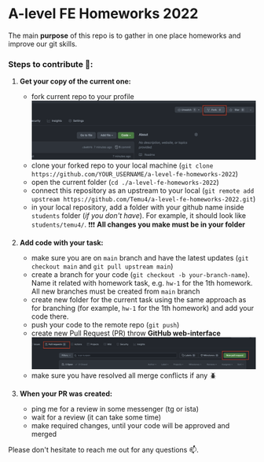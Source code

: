 # A-level FE Homeworks 2022

The main **purpose** of this repo is to gather in one place homeworks and improve our git skills.

### Steps to contribute 📄:

1. **Get your copy of the current one:**

   - fork current repo to your profile ![Fork button](https://github.com/Temu4/a-level-fe-homeworks-2022/blob/main/img/fork-repo.png)
   - clone your forked repo to your local machine (`git clone https://github.com/YOUR_USERNAME/a-level-fe-homeworks-2022`)
   - open the current folder (`cd ./a-level-fe-homeworks-2022`)
   - connect this repository as an upstream to your local (`git remote add upstream https://github.com/Temu4/a-level-fe-homeworks-2022.git`)
   - in your local repository, add a folder with your github name inside `students` folder (_if you don't have_). For example, it should look like `students/temu4/`. ❗❗❗ **All changes you make must be in your folder**

2. **Add code with your task:**

   - make sure you are on `main` branch and have the latest updates (`git checkout main` and `git pull upstream main`)
   - create a branch for your code (`git checkout -b your-branch-name`). Name it related with homework task, e.g. `hw-1` for the 1th homework. All new branches must be created from `main` branch
   - create new folder for the current task using the same approach as for branching (for example, `hw-1` for the 1th homework) and add your code there.
   - push your code to the remote repo (`git push`)
   - create new Pull Request (PR) throw **GitHub web-interface** ![PR](https://github.com/Temu4/a-level-fe-homeworks-2022/blob/main/img/pr.png)
   - make sure you have resolved all merge conflicts if any 🪲

3. **When your PR was created:**
   - ping me for a review in some messenger (tg or ista)
   - wait for a review (it can take some time)
   - make required changes, until your code will be approved and merged

Please don't hesitate to reach me out for any questions 📫.
